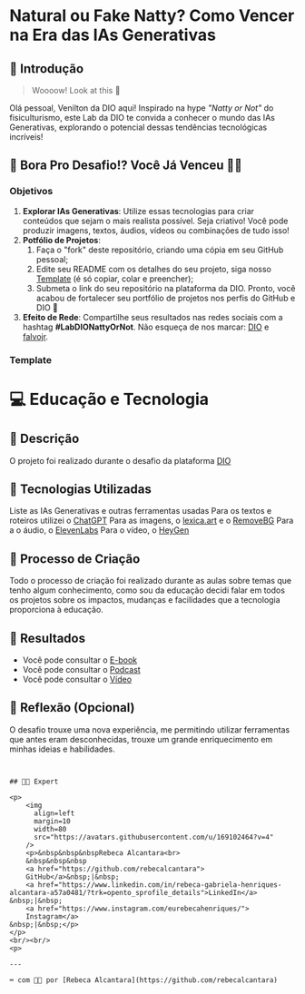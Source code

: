 # Natural ou Fake Natty? Como Vencer na Era das IAs Generativas

## 🚀 Introdução

> Woooow! Look at this 👀

Olá pessoal, Venilton da DIO aqui! Inspirado na hype _"Natty or Not"_ do fisiculturismo, este Lab da DIO te convida a conhecer o mundo das IAs Generativas, explorando o potencial dessas tendências tecnológicas incríveis!

## 🎯 Bora Pro Desafio!? Você Já Venceu 💪🤓

### Objetivos

1. **Explorar IAs Generativas**: Utilize essas tecnologias para criar conteúdos que sejam o mais realista possível. Seja criativo! Você pode produzir imagens, textos, áudios, vídeos ou combinações de tudo isso!
1. **Potfólio de Projetos**:
    1. Faça o "fork" deste repositório, criando uma cópia em seu GitHub pessoal;
    2. Edite seu README com os detalhes do seu projeto, siga nosso [Template](#template) (é só copiar, colar e preencher);
    3. Submeta o link do seu repositório na plataforma da DIO. Pronto, você acabou de fortalecer seu portfólio de projetos nos perfis do GitHub e DIO 🚀
1. **Efeito de Rede**: Compartilhe seus resultados nas redes sociais com a hashtag **#LabDIONattyOrNot**. Não esqueça de nos marcar: [DIO](https://www.linkedin.com/school/dio-makethechange) e [falvojr](https://www.linkedin.com/in/falvojr).

### Template

# 💻 Educação e Tecnologia

## 📒 Descrição
O projeto foi realizado durante o desafio da plataforma [DIO](https://web.dio.me/home)

## 🤖 Tecnologias Utilizadas
Liste as IAs Generativas e outras ferramentas usadas
Para os textos e roteiros utilizei o [ChatGPT](https://chatgpt.com/)
Para as imagens, o [lexica.art](https://lexica.art/) e o [RemoveBG](https://www.remove.bg/pt-br/uploads)
Para a o áudio, o [ElevenLabs](https://elevenlabs.io/)
Para o vídeo, o [HeyGen](https://app.heygen.com/videos)

## 🧐 Processo de Criação
Todo o processo de criação foi realizado durante as aulas sobre temas que tenho algum conhecimento, como sou da educação decidi falar em todos os projetos sobre os impactos, mudanças e facilidades que a tecnologia proporciona à educação.

## 🚀 Resultados
- Você pode consultar o [E-book](https://github.com/rebecalcantara/lab-natty-or-not/blob/main/exemplos/Ebook-IA_Rebeca_Alcantara.pdf)
- Você pode consultar o [Podcast](https://github.com/rebecalcantara/lab-natty-or-not/blob/main/exemplos/Podcast-REBECA.MP3)
- Você pode consultar o [Vídeo](https://github.com/rebecalcantara/lab-natty-or-not/blob/main/exemplos/Video_Rebeca.mp4)

## 💭 Reflexão (Opcional)
O desafio trouxe uma nova experiência, me permitindo utilizar ferramentas que antes eram desconhecidas, trouxe um grande enriquecimento em minhas ideias e habilidades.
```


## 👨‍💻 Expert

<p>
    <img 
      align=left 
      margin=10 
      width=80 
      src="https://avatars.githubusercontent.com/u/169102464?v=4"
    />
    <p>&nbsp&nbsp&nbspRebeca Alcantara<br>
    &nbsp&nbsp&nbsp
    <a href="https://github.com/rebecalcantara">
    GitHub</a>&nbsp;|&nbsp;
    <a href="https://www.linkedin.com/in/rebeca-gabriela-henriques-alcantara-a57a0481/?trk=opento_sprofile_details">LinkedIn</a>
&nbsp;|&nbsp;
    <a href="https://www.instagram.com/eurebecahenriques/">
    Instagram</a>
&nbsp;|&nbsp;</p>
</p>
<br/><br/>
<p>

---

⌨️ com 💜💜 por [Rebeca Alcantara](https://github.com/rebecalcantara)
